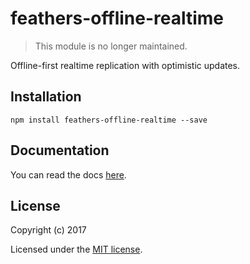 # feathers-offline-realtime

> This module is no longer maintained.

Offline-first realtime replication with optimistic updates.

## Installation

```
npm install feathers-offline-realtime --save
```


## Documentation

You can read the docs [here](https://docs.feathersjs.com/guides/offline-first/readme.html).

## License

Copyright (c) 2017

Licensed under the [MIT license](LICENSE).
